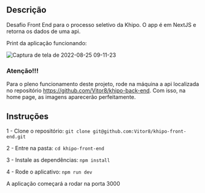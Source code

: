 ## Descrição

Desafio Front End para o processo seletivo da Khipo. O app é em NextJS e retorna os dados de uma api. 

Print da aplicação funcionando:

![Captura de tela de 2022-08-25 09-11-23](https://user-images.githubusercontent.com/24492328/186661011-ab0488b8-c616-4096-b2f6-5b5a3d87e766.png)

### Atenção!!!

Para o pleno funcionamento deste projeto, rode na máquina a api localizada no repositório https://github.com/Vitor8/khipo-back-end. Com isso, na home page, as imagens aparecerão perfeitamente.

## Instruções

1 - Clone o repositório: ```git clone git@github.com:Vitor8/khipo-front-end.git```

2 - Entre na pasta: ```cd khipo-front-end```

3 - Instale as dependências: ```npm install```

4 - Rode o aplicativo: ```npm run dev```

A aplicação começará a rodar na porta 3000
